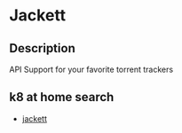 # Jackett

## Description

API Support for your favorite torrent trackers

## k8 at home search

- [jackett](https://nanne.dev/k8s-at-home-search/#/jackett)
